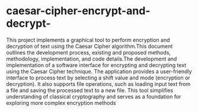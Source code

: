 # caesar-cipher-encrypt-and-decrypt-
This project implements a graphical tool to perform encryption and decryption of text using
the Caesar Cipher algorithm.This document outlines the development process, existing and
proposed methods, methodology, implementation, and code details.The development and
implementation of a software interface for encrypting and decrypting text using the Caesar
Cipher technique. The application provides a user-friendly interface to process text by
selecting a shift value and mode (encryption or decryption). It also supports file operations,
such as loading input text from a file and saving the processed text to a new file. This tool
simplifies understanding of classical cryptography and serves as a foundation for exploring
more complex encryption methods
